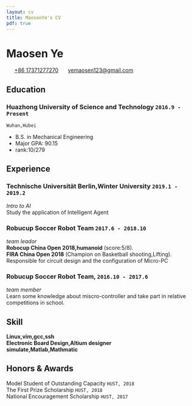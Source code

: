 ```yaml
---
layout: cv
title: MaosenYe's CV
pdf: true
---
```

# Maosen __Ye__

<div id="webaddress">
<i class="fi-telephone" style="margin-left:1em"></i>
<a href="+86 17371277270" style="margin-left:0.5em">+86 17371277270</a>
<i class="fi-mail" style="margin-left:1em"></i>
<a href="yemaosen123@gmail.com" style="margin-left:0.5em">yemaosen123@gmail.com</a>
</div>

## Education

### __Huazhong University of Science and Technology__ `2016.9 - Present`
```
Wuhan,Hubei
```
- B.S. in Mechanical Engineering
- Major GPA: 90.15
- rank:10/279


## Experience

### __Technische Universität Berlin,Winter University__  `2019.1 - 2019.2`
_Intro to AI_<br>
Study the application of Intelligent Agent <br>

### __Robucup Soccer Robot Team__ `2017.6 - 2018.10`
_team leador_<br>
__Robocup China Open 2018,humanoid__ (score:5/8). <br>
__FIRA China Open 2018__ (Champion on Basketball shooting,Lifting).<br>
Responsible for circuit design and the configuration of Micro-PC<br>

### __Robucup Soccer Robot Team,__ `2016.10 - 2017.6`
_team member_<br>
Learn some knowledge about miscro-controller and take part in relative competitions in school.<br>


## Skill
__Linux,vim,gcc,ssh__ <br>
 __Electronic Board Design,Altium designer__ <br>
 __simulate,Matlab,Mathmatic__ <br>


## Honors & Awards

Model Student of Outstanding Capacity  `HUST, 2018` <br>
The First Prize Scholarship `HUST, 2018`<br>
National Encouragement Scholarship `HUST, 2017` <br>

<!-- ### Footer

Last updated: May 2013 -->
